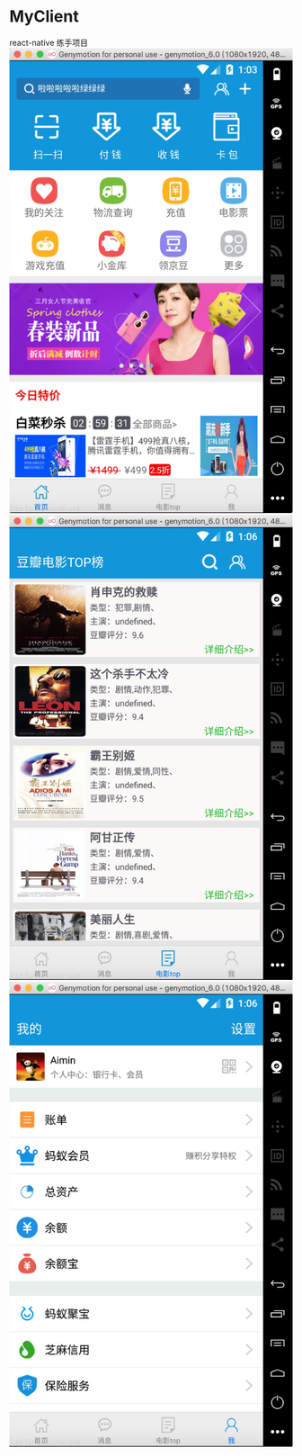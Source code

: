 # MyClient
react-native 练手项目
![image](https://github.com/wuyingtong/MyClient/blob/master/screenshots/WechatIMG43.jpeg?raw=true)
![image](https://github.com/wuyingtong/MyClient/blob/master/screenshots/WechatIMG44.jpeg?raw=true)
![image](https://github.com/wuyingtong/MyClient/blob/master/screenshots/WechatIMG45.jpeg?raw=true)
